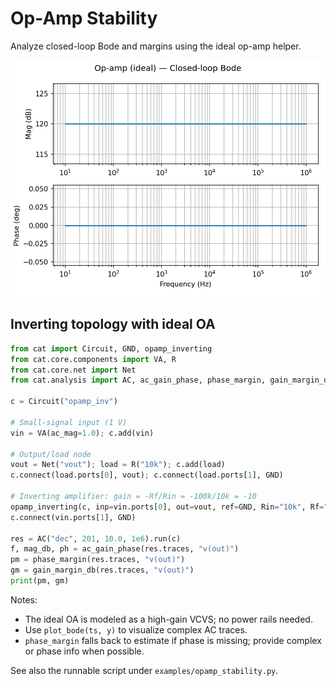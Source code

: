 # Op-Amp Stability

Analyze closed-loop Bode and margins using the ideal op-amp helper.

![Op-Amp Bode](assets/examples/opamp_bode.png)

## Inverting topology with ideal OA
```python
from cat import Circuit, GND, opamp_inverting
from cat.core.components import VA, R
from cat.core.net import Net
from cat.analysis import AC, ac_gain_phase, phase_margin, gain_margin_db

c = Circuit("opamp_inv")

# Small-signal input (1 V)
vin = VA(ac_mag=1.0); c.add(vin)

# Output/load node
vout = Net("vout"); load = R("10k"); c.add(load)
c.connect(load.ports[0], vout); c.connect(load.ports[1], GND)

# Inverting amplifier: gain = -Rf/Rin = -100k/10k = -10
opamp_inverting(c, inp=vin.ports[0], out=vout, ref=GND, Rin="10k", Rf="100k", gain=1e6)
c.connect(vin.ports[1], GND)

res = AC("dec", 201, 10.0, 1e6).run(c)
f, mag_db, ph = ac_gain_phase(res.traces, "v(out)")
pm = phase_margin(res.traces, "v(out)")
gm = gain_margin_db(res.traces, "v(out)")
print(pm, gm)
```

Notes:
- The ideal OA is modeled as a high-gain VCVS; no power rails needed.
- Use `plot_bode(ts, y)` to visualize complex AC traces.
- `phase_margin` falls back to estimate if phase is missing; provide complex or phase info when possible.

See also the runnable script under `examples/opamp_stability.py`.
